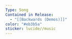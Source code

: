 ```yaml
---
Type: Song
Contained in Release:
  - "[[Backwards (Demos)]]"
color: "#eb3b5a"
sticker: lucide//music
---
```

